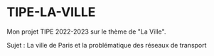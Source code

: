 # TIPE-LA-VILLE
Mon projet TIPE 2022-2023 sur le thème de "La Ville".

Sujet : La ville de Paris et la problématique des réseaux de transport
